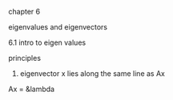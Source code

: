 chapter 6

eigenvalues and eigenvectors

6.1 intro to eigen values

principles

1. eigenvector x lies along the same line as Ax

Ax = &lambda 

